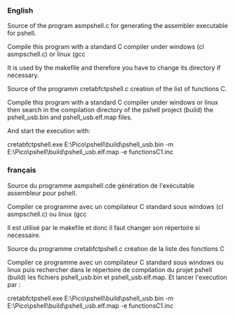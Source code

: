 ### English

Source of the program asmpshell.c for generating the assembler executable for pshell.

Compile this program with a standard C compiler under windows (cl asmpschell.c) or linux (gcc

It is used by the makefile and therefore you have to change its directory if necessary.

Source of the programm cretabfctpshell.c creation of the list of functions C.

Compile this program with a standard C compiler under windows or linux then search in the compilation directory of the pshell project (build)
the pshell_usb.bin and pshell_usb.elf.map files.

And start the execution with:

cretabfctpshell.exe E:\Pico\pshell\build\pshell_usb.bin -m E:\Pico\pshell\build\pshell_usb.elf.map  -e functionsC1.inc

### français

Source du programme asmpshell.cde génération de l'exécutable assembleur pour pshell.

Compiler ce programme avec un compilateur C standard  sous windows (cl asmpschell.c) ou linux (gcc 

Il est utilisé par le makefile et donc il faut changer son répertoire si necessaire.

Source du programme cretabfctpshell.c création de la liste des fonctions C

Compiler ce programme avec un compilateur C standard  sous windows ou linux puis rechercher dans le répertoire de compilation du projet pshell (build)
les fichiers pshell_usb.bin et pshell_usb.elf.map.
Et lancer l'execution par :
 
cretabfctpshell.exe E:\Pico\pshell\build\pshell_usb.bin -m E:\Pico\pshell\build\pshell_usb.elf.map  -e functionsC1.inc
